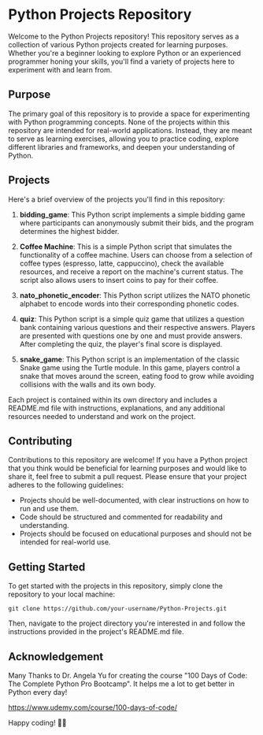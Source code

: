 # Python Projects Repository

Welcome to the Python Projects repository! This repository serves as a collection of various Python projects created for learning purposes. Whether you're a beginner looking to explore Python or an experienced programmer honing your skills, you'll find a variety of projects here to experiment with and learn from.

## Purpose

The primary goal of this repository is to provide a space for experimenting with Python programming concepts. None of the projects within this repository are intended for real-world applications. Instead, they are meant to serve as learning exercises, allowing you to practice coding, explore different libraries and frameworks, and deepen your understanding of Python.

## Projects

Here's a brief overview of the projects you'll find in this repository:

1. **bidding_game**: This Python script implements a simple bidding game where participants can anonymously submit their bids, and the program determines the highest bidder.

2. **Coffee Machine**: This is a simple Python script that simulates the functionality of a coffee machine. Users can choose from a selection of coffee types (espresso, latte, cappuccino), check the available resources, and receive a report on the machine's current status. The script also allows users to insert coins to pay for their coffee.

3. **nato_phonetic_encoder**: This Python script utilizes the NATO phonetic alphabet to encode words into their corresponding phonetic codes.

4. **quiz**: This Python script is a simple quiz game that utilizes a question bank containing various questions and their respective answers. Players are presented with questions one by one and must provide answers. After completing the quiz, the player's final score is displayed.

5. **snake_game**: This Python script is an implementation of the classic Snake game using the Turtle module. In this game, players control a snake that moves around the screen, eating food to grow while avoiding collisions with the walls and its own body.
   <!-- Add more projects as needed -->

Each project is contained within its own directory and includes a README.md file with instructions, explanations, and any additional resources needed to understand and work on the project.

## Contributing

Contributions to this repository are welcome! If you have a Python project that you think would be beneficial for learning purposes and would like to share it, feel free to submit a pull request. Please ensure that your project adheres to the following guidelines:

- Projects should be well-documented, with clear instructions on how to run and use them.
- Code should be structured and commented for readability and understanding.
- Projects should be focused on educational purposes and should not be intended for real-world use.

## Getting Started

To get started with the projects in this repository, simply clone the repository to your local machine:

```
git clone https://github.com/your-username/Python-Projects.git
```

Then, navigate to the project directory you're interested in and follow the instructions provided in the project's README.md file.

## Acknowledgement

Many Thanks to Dr. Angela Yu for creating the course "100 Days of Code: The Complete Python Pro Bootcamp". It helps me a lot to get better in Python every day!

https://www.udemy.com/course/100-days-of-code/

Happy coding! 🐍🚀
